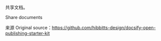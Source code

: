 共享文档。

Share documents

来源 Original source：https://github.com/hibbitts-design/docsify-open-publishing-starter-kit

